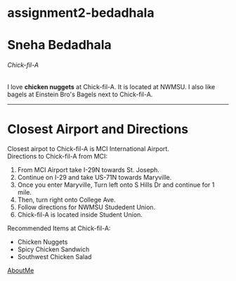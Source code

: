 # assignment2-bedadhala

# Sneha Bedadhala  #
###### Chick-fil-A ######

I love **chicken nuggets** at Chick-fil-A. It is located at NWMSU. I also like bagels at Einstein Bro's Bagels next to Chick-fil-A.

---
# Closest Airport and Directions #
Closest airpot to Chick-fil-A is MCI International Airport. <br>
Directions to Chick-fil-A from MCI: 
1. From MCI Airport take I-29N towards St. Joseph. 
2. Continue on I-29 and take US-71N towards Maryville. 
3. Once you enter Maryville, Turn left onto S Hills Dr and continue for 1 mile.
4. Then, turn right onto College Ave.
6. Follow directions for NWMSU Studedent Union.
7. Chick-fil-A is located inside Student Union.

Recommended Items at Chick-fil-A:
* Chicken Nuggets
* Spicy Chicken Sandwich
* Southwest Chicken Salad

[AboutMe](/AboutMe.md)